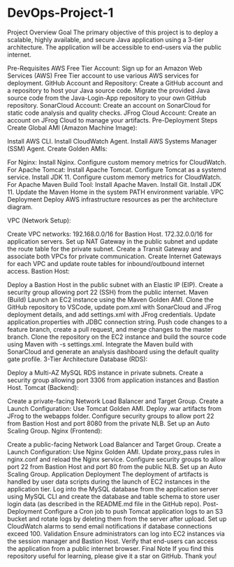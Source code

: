 # DevOps-Project-1
Project Overview
Goal
The primary objective of this project is to deploy a scalable, highly available, and secure Java application using a 3-tier architecture. The application will be accessible to end-users via the public internet.

Pre-Requisites
AWS Free Tier Account: Sign up for an Amazon Web Services (AWS) Free Tier account to use various AWS services for deployment.
GitHub Account and Repository: Create a GitHub account and a repository to host your Java source code. Migrate the provided Java source code from the Java-Login-App repository to your own GitHub repository.
SonarCloud Account: Create an account on SonarCloud for static code analysis and quality checks.
JFrog Cloud Account: Create an account on JFrog Cloud to manage your artifacts.
Pre-Deployment Steps
Create Global AMI (Amazon Machine Image):

Install AWS CLI.
Install CloudWatch Agent.
Install AWS Systems Manager (SSM) Agent.
Create Golden AMIs:

For Nginx:
Install Nginx.
Configure custom memory metrics for CloudWatch.
For Apache Tomcat:
Install Apache Tomcat.
Configure Tomcat as a systemd service.
Install JDK 11.
Configure custom memory metrics for CloudWatch.
For Apache Maven Build Tool:
Install Apache Maven.
Install Git.
Install JDK 11.
Update the Maven Home in the system PATH environment variable.
VPC Deployment
Deploy AWS infrastructure resources as per the architecture diagram.

VPC (Network Setup):

Create VPC networks:
192.168.0.0/16 for Bastion Host.
172.32.0.0/16 for application servers.
Set up NAT Gateway in the public subnet and update the route table for the private subnet.
Create a Transit Gateway and associate both VPCs for private communication.
Create Internet Gateways for each VPC and update route tables for inbound/outbound internet access.
Bastion Host:

Deploy a Bastion Host in the public subnet with an Elastic IP (EIP).
Create a security group allowing port 22 (SSH) from the public internet.
Maven (Build)
Launch an EC2 instance using the Maven Golden AMI.
Clone the GitHub repository to VSCode, update pom.xml with SonarCloud and JFrog deployment details, and add settings.xml with JFrog credentials.
Update application.properties with JDBC connection string.
Push code changes to a feature branch, create a pull request, and merge changes to the master branch.
Clone the repository on the EC2 instance and build the source code using Maven with -s settings.xml.
Integrate the Maven build with SonarCloud and generate an analysis dashboard using the default quality gate profile.
3-Tier Architecture
Database (RDS):

Deploy a Multi-AZ MySQL RDS instance in private subnets.
Create a security group allowing port 3306 from application instances and Bastion Host.
Tomcat (Backend):

Create a private-facing Network Load Balancer and Target Group.
Create a Launch Configuration:
Use Tomcat Golden AMI.
Deploy .war artifacts from JFrog to the webapps folder.
Configure security groups to allow port 22 from Bastion Host and port 8080 from the private NLB.
Set up an Auto Scaling Group.
Nginx (Frontend):

Create a public-facing Network Load Balancer and Target Group.
Create a Launch Configuration:
Use Nginx Golden AMI.
Update proxy_pass rules in nginx.conf and reload the Nginx service.
Configure security groups to allow port 22 from Bastion Host and port 80 from the public NLB.
Set up an Auto Scaling Group.
Application Deployment
The deployment of artifacts is handled by user data scripts during the launch of EC2 instances in the application tier.
Log into the MySQL database from the application server using MySQL CLI and create the database and table schema to store user login data (as described in the README.md file in the GitHub repo).
Post-Deployment
Configure a Cron job to push Tomcat application logs to an S3 bucket and rotate logs by deleting them from the server after upload.
Set up CloudWatch alarms to send email notifications if database connections exceed 100.
Validation
Ensure administrators can log into EC2 instances via the session manager and Bastion Host.
Verify that end-users can access the application from a public internet browser.
Final Note
If you find this repository useful for learning, please give it a star on GitHub. Thank you!
